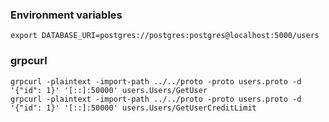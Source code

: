 ### Environment variables

```shell
export DATABASE_URI=postgres://postgres:postgres@localhost:5000/users
```

### grpcurl

```shell
grpcurl -plaintext -import-path ../../proto -proto users.proto -d '{"id": 1}' '[::]:50000' users.Users/GetUser
grpcurl -plaintext -import-path ../../proto -proto users.proto -d '{"id": 1}' '[::]:50000' users.Users/GetUserCreditLimit
```
